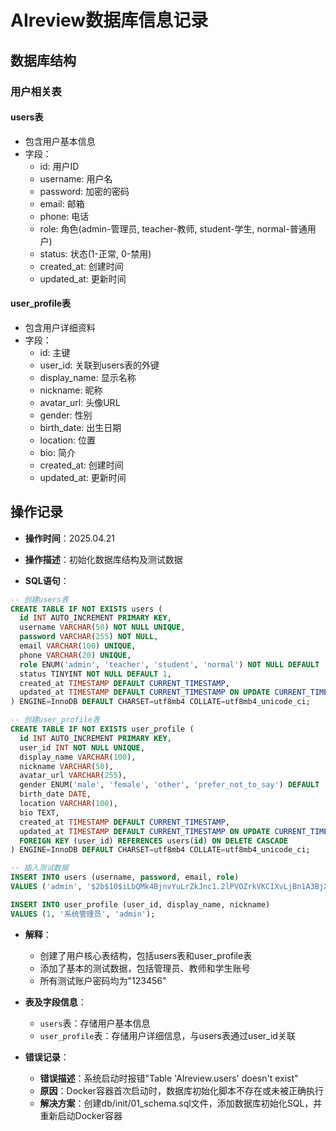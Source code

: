 # AIreview数据库信息记录

## 数据库结构

### 用户相关表

#### users表
- 包含用户基本信息
- 字段：
  - id: 用户ID
  - username: 用户名
  - password: 加密的密码
  - email: 邮箱
  - phone: 电话
  - role: 角色(admin-管理员, teacher-教师, student-学生, normal-普通用户)
  - status: 状态(1-正常, 0-禁用)
  - created_at: 创建时间
  - updated_at: 更新时间

#### user_profile表
- 包含用户详细资料
- 字段：
  - id: 主键
  - user_id: 关联到users表的外键
  - display_name: 显示名称
  - nickname: 昵称
  - avatar_url: 头像URL
  - gender: 性别
  - birth_date: 出生日期
  - location: 位置
  - bio: 简介
  - created_at: 创建时间
  - updated_at: 更新时间

## 操作记录

- **操作时间**：2025.04.21

- **操作描述**：初始化数据库结构及测试数据

- **SQL语句**：
```sql
-- 创建users表
CREATE TABLE IF NOT EXISTS users (
  id INT AUTO_INCREMENT PRIMARY KEY,
  username VARCHAR(50) NOT NULL UNIQUE,
  password VARCHAR(255) NOT NULL,
  email VARCHAR(100) UNIQUE,
  phone VARCHAR(20) UNIQUE,
  role ENUM('admin', 'teacher', 'student', 'normal') NOT NULL DEFAULT 'normal',
  status TINYINT NOT NULL DEFAULT 1,
  created_at TIMESTAMP DEFAULT CURRENT_TIMESTAMP,
  updated_at TIMESTAMP DEFAULT CURRENT_TIMESTAMP ON UPDATE CURRENT_TIMESTAMP
) ENGINE=InnoDB DEFAULT CHARSET=utf8mb4 COLLATE=utf8mb4_unicode_ci;

-- 创建user_profile表
CREATE TABLE IF NOT EXISTS user_profile (
  id INT AUTO_INCREMENT PRIMARY KEY,
  user_id INT NOT NULL UNIQUE,
  display_name VARCHAR(100),
  nickname VARCHAR(50),
  avatar_url VARCHAR(255),
  gender ENUM('male', 'female', 'other', 'prefer_not_to_say') DEFAULT 'prefer_not_to_say',
  birth_date DATE,
  location VARCHAR(100),
  bio TEXT,
  created_at TIMESTAMP DEFAULT CURRENT_TIMESTAMP,
  updated_at TIMESTAMP DEFAULT CURRENT_TIMESTAMP ON UPDATE CURRENT_TIMESTAMP,
  FOREIGN KEY (user_id) REFERENCES users(id) ON DELETE CASCADE
) ENGINE=InnoDB DEFAULT CHARSET=utf8mb4 COLLATE=utf8mb4_unicode_ci;

-- 插入测试数据
INSERT INTO users (username, password, email, role)
VALUES ('admin', '$2b$10$iLbQMk4BjnvYuLrZkJnc1.2lPVOZrkVKCIXvLjBn1A3BjXmvDn5zC', 'admin@example.com', 'admin');

INSERT INTO user_profile (user_id, display_name, nickname)
VALUES (1, '系统管理员', 'admin');
```

- **解释**：
  - 创建了用户核心表结构，包括users表和user_profile表
  - 添加了基本的测试数据，包括管理员、教师和学生账号
  - 所有测试账户密码均为"123456"

- **表及字段信息**：
  - `users`表：存储用户基本信息
  - `user_profile`表：存储用户详细信息，与users表通过user_id关联

- **错误记录**：
  - **错误描述**：系统启动时报错"Table 'AIreview.users' doesn't exist"
  - **原因**：Docker容器首次启动时，数据库初始化脚本不存在或未被正确执行
  - **解决方案**：创建db/init/01_schema.sql文件，添加数据库初始化SQL，并重新启动Docker容器 